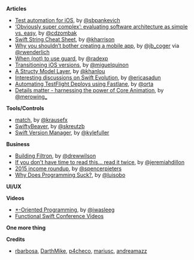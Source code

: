 **Articles**


* [Test automation for iOS](https://tech.blacklane.com/2015/12/13/test-automation-for-ios/), by [@sbpankevich](https://twitter.com/sbpankevich)
* [‘Obviously super complex’: evaluating software architecture as simple vs. easy](https://www.dzombak.com/blog/2015/12/-Obviously-super-complex---evaluating-software-architecture-as-simple-vs--easy-.html), by [@cdzombak](https://twitter.com/cdzombak)
* [Swift String Cheat Sheet](http://useyourloaf.com/blog/swift-string-cheat-sheet.html), by [@kharrison](https://twitter.com/kharrison)
* [Why you shouldn’t bother creating a mobile app](https://medium.com/inside-birdly/why-you-shouldn-t-bother-creating-a-mobile-app-328af62fe0e5#.p4zcpc9gi), by [@jb_coger](https://twitter.com/jb_coger) via [@rwenderlich](https://twitter.com/rwenderlich)
* [When (not) to use guard](http://radex.io/swift/guard/), by [@radexp](https://twitter.com/radexp)
* [Transitioning iOS versions](http://www.miqu.me/blog/2015/12/14/transitioning-ios-versions/), by [@miguelquinon](https://twitter.com/miguelquinon)
* [A Structy Model Layer](http://khanlou.com/2015/12/a-structy-model-layer/), by [@khanlou](https://twitter.com/khanlou)
* [Interesting discussions on Swift Evolution](http://ericasadun.com/2015/12/15/interesting-discussions-on-swift-evolution/), by [@ericasadun](https://twitter.com/ericasadun)
* [Automating TestFlight Deploys using Fastlane](http://artsy.github.io/blog/2015/12/15/Automating-Testflight-Deploys/), by [@orta](https://twitter.com/orta)
* [Details matter - harnessing the power of Core Animation](http://merowing.info/2015/12/details-matter---harnessing-the-power-of-coreanimation/), by [@merowing_](https://twitter.com/merowing_)

**Tools/Controls**

* [match](https://krausefx.com/blog/introducing-match-a-new-approach-to-code-signing), by [@krausefx](https://twitter.com/@krausefx)
* [SwiftyBeaver](https://github.com/skreutzberger/SwiftyBeaver), by [@skreutzb](https://twitter.com/skreutzb)
* [Swift Version Manager](https://github.com/kylef/swiftenv), by [@kylefuller](https://twitter.com/kylefuller)  

**Business**

* [Building Filtron](http://blog.drewwilson.com/building-filtron), by [@drewwilson](https://twitter.com/@drewwilson)
* [If you don't have time to read this... read it twice](http://www.fastcompany.com/3054571/work-smart/the-better-time-management-strategy-this-googler-taught-his-coworkers), by [@jeremiahdillon](https://twitter.com/jeremiahdillon)
* [2015 income roundup](http://spencerpieters.typed.com/blog/2015-income-roundup), by [@spencerpieters](https://twitter.com/spencerpieters)
* [Why Does Programming Suck?](https://medium.com/@luisobo/why-does-programming-suck-6b253ebfc607#.he26lts8p), by [@luisobo](https://twitter.com/luisobo)


**UI/UX**



**Videos**

* [*-Oriented Programming](https://realm.io/news/pragma-graham-lee-oriented-programming-paradigms/), by [@iwasleeg](https://twitter.com/iwasleeg)
* [Functional Swift Conference Videos](http://2015.funswiftconf.com/)

**One more thing**


**Credits**

* [rbarbosa](https://github.com/rbarbosa), [DarthMike](https://github.com/DarthMike), [p4checo](https://github.com/p4checo), [mariusc](https://github.com/mariusc), [andreamazz](https://github.com/andreamazz) 
